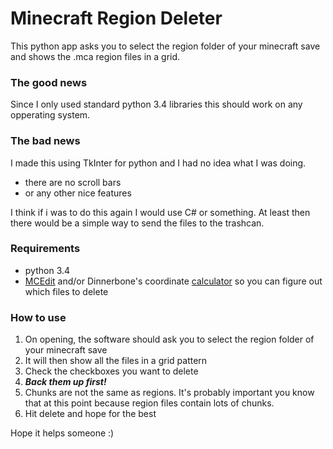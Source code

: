 # Minecraft Region Deleter

This python app asks you to select the region folder of your minecraft save and shows the .mca region files in a grid.
 
### The good news
 
 Since I only used standard python 3.4 libraries this should work on any opperating system.
 
### The bad news
 
I made this using TkInter for python and I had no idea what I was doing.

- there are no scroll bars
- or any other nice features

I think if i was to do this again I would use C# or something. At least then there would be a simple way to send the files to the trashcan.

### Requirements
- python 3.4
- [MCEdit] and/or Dinnerbone's coordinate  [calculator] so you can figure out which files to delete

### How to use
1.  On opening, the software should ask you to select the region folder of your minecraft save
2.  It will then show all the files in a grid pattern
3.  Check the checkboxes you want to delete
4.  ***Back them up first!***
5.  Chunks are not the same as regions. It's probably important you know that at this point because region files contain lots of chunks.
6.  Hit delete and hope for the best

Hope it helps someone :)

[MCEdit]:http://www.mcedit.net/
[calculator]:https://dinnerbone.com/minecraft/tools/coordinates/
